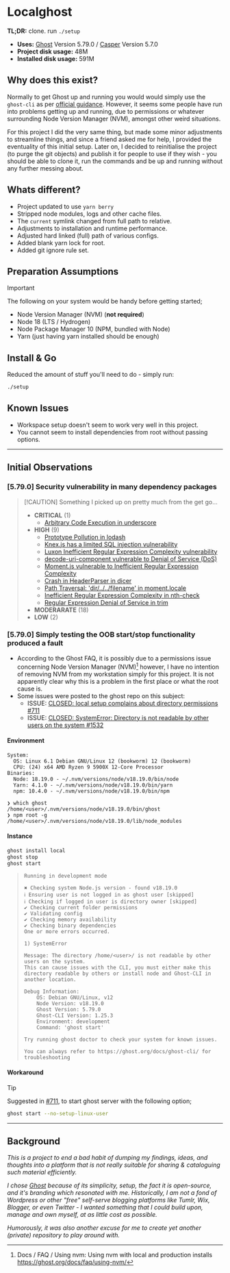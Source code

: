 # Localghost

**TL;DR:** clone. run `./setup`

- **Uses:** [Ghost](https://github.com/tryghost/ghost) Version 5.79.0 / [Casper](https://github.com/tryghost/casper) Version 5.7.0
- **Project disk usage:** 48M
- **Installed disk usage:** 591M

## Why does this exist?

Normally to get Ghost up and running you would would simply use the `ghost-cli` as per [official guidance](https://github.com/TryGhost/Ghost?tab=readme-ov-file#quickstart-install). However, it seems some people have run into problems getting up and running, due to permissions or whatever surrounding Node Version Manager (NVM), amongst other weird situations.

For this project I did the very same thing, but made some minor adjustments to streamline things, and since a friend asked me for help, I provided the eventuality of this initial setup. Later on, I decided to reinitialise the project (to purge the git objects) and publish it for people to use if they wish - you should be able to clone it, run the commands and be up and running without any further messing about.

## Whats different?

- Project updated to use `yarn berry`
- Stripped node modules, logs and other cache files.
- The `current` symlink changed from full path to relative.
- Adjustments to installation and runtime performance.
- Adjusted hard linked (full) path of various configs.
- Added blank yarn lock for root.
- Added git ignore rule set.

## Preparation Assumptions

> [!IMPORTANT]
> The following on your system would be handy before getting started;
>
> - Node Version Manager (NVM) (**not required**)
> - Node 18 (LTS / Hydrogen)
> - Node Package Manager 10 (NPM, bundled with Node)
> - Yarn (just having yarn installed should be enough)
>

## Install & Go

Reduced the amount of stuff you'll need to do - simply run:

```sh
./setup
```

## Known Issues

- Workspace setup doesn't seem to work very well in this project.
- You cannot seem to install dependencies from root without passing options.

---

## Initial Observations

### [5.79.0] Security vulnerability in many dependency packages

>
> [!CAUTION]
> Something I picked up on pretty much from the get go...
>
> - **CRITICAL** (1)
>   - [Arbitrary Code Execution in underscore](https://github.com/caminashell/localghost/security/dependabot/34)
> - **HIGH** (9)
>   - [Prototype Pollution in lodash](https://github.com/caminashell/localghost/security/dependabot/60)
>   - [Knex.js has a limited SQL injection vulnerability](https://github.com/caminashell/localghost/security/dependabot/50)
>   - [Luxon Inefficient Regular Expression Complexity vulnerability](https://github.com/caminashell/localghost/security/dependabot/49)
>   - [decode-uri-component vulnerable to Denial of Service (DoS)](https://github.com/caminashell/localghost/security/dependabot/45)
>   - [Moment.js vulnerable to Inefficient Regular Expression Complexity](https://github.com/caminashell/localghost/security/dependabot/42)
>   - [Crash in HeaderParser in dicer](https://github.com/caminashell/localghost/security/dependabot/40)
>   - [Path Traversal: 'dir/../../filename' in moment.locale](https://github.com/caminashell/localghost/security/dependabot/39)
>   - [Inefficient Regular Expression Complexity in nth-check](https://github.com/caminashell/localghost/security/dependabot/36)
>   - [Regular Expression Denial of Service in trim](https://github.com/caminashell/localghost/security/dependabot/35)
> - **MODERARATE** (18)
> - **LOW** (2)
>

### [5.79.0] Simply testing the OOB start/stop functionality produced a fault

- According to the Ghost FAQ, it is possibly due to a permissions issue concerning Node Version Manager (NVM)[^1] however, I have no intention of removing NVM from my workstation simply for this project. It is not apparently clear why this is a problem in the first place or what the root cause is.
- Some issues were posted to the ghost repo on this subject:
  - ISSUE: [CLOSED: local setup complains about directory permissions #711](https://github.com/TryGhost/Ghost-CLI/issues/711)
  - ISSUE: [CLOSED: SystemError: Directory is not readable by other users on the system #1532](https://github.com/TryGhost/Ghost-CLI/issues/1532)

#### Environment

```log
System:
  OS: Linux 6.1 Debian GNU/Linux 12 (bookworm) 12 (bookworm)
  CPU: (24) x64 AMD Ryzen 9 5900X 12-Core Processor
Binaries:
  Node: 18.19.0 - ~/.nvm/versions/node/v18.19.0/bin/node
  Yarn: 4.1.0 - ~/.nvm/versions/node/v18.19.0/bin/yarn
  npm: 10.4.0 - ~/.nvm/versions/node/v18.19.0/bin/npm
```

```git
❯ which ghost
/home/<user>/.nvm/versions/node/v18.19.0/bin/ghost
❯ npm root -g
/home/<user>/.nvm/versions/node/v18.19.0/lib/node_modules
```

#### Instance

```sh
ghost install local
ghost stop
ghost start
```

> ```git
> Running in development mode
>
> ✖ Checking system Node.js version - found v18.19.0
> ℹ Ensuring user is not logged in as ghost user [skipped]
> ℹ Checking if logged in user is directory owner [skipped]
> ✔ Checking current folder permissions
> ✔ Validating config
> ✔ Checking memory availability
> ✔ Checking binary dependencies
> One or more errors occurred.
>
> 1) SystemError
>
> Message: The directory /home/<user>/ is not readable by other users on the system.
> This can cause issues with the CLI, you must either make this directory readable by others or install node and Ghost-CLI in another location.
>
> Debug Information:
>     OS: Debian GNU/Linux, v12
>     Node Version: v18.19.0
>     Ghost Version: 5.79.0
>     Ghost-CLI Version: 1.25.3
>     Environment: development
>     Command: 'ghost start'
>
> Try running ghost doctor to check your system for known issues.
>
> You can always refer to https://ghost.org/docs/ghost-cli/ for troubleshooting
> ```

#### Workaround

> [!TIP]
> Suggested in [#711](https://github.com/TryGhost/Ghost-CLI/issues/711), to start ghost server with the following option;
>
> ```sh
> ghost start --no-setup-linux-user
> ```
>

---

## Background

*This is a project to end a bad habit of dumping my findings, ideas, and thoughts into a platform that is not really suitable for sharing & cataloguing such material efficiently.*

*I chose [Ghost](https://github.com/TryGhost/Ghost) because of its simplicity, setup, the fact it is open-source, and it's branding which resonated with me. Historically, I am not a fond of Wordpress or other "free" self-serve blogging platforms like Tumlr, Wix, Blogger, or even Twitter - I wanted something that I could build upon, manage and own myself, at as little cost as possible.*

*Humorously, it was also another excuse for me to create yet another (private) repository to play around with.*


[^1]: Docs / FAQ / Using nvm: Using nvm with local and production installs https://ghost.org/docs/faq/using-nvm/
